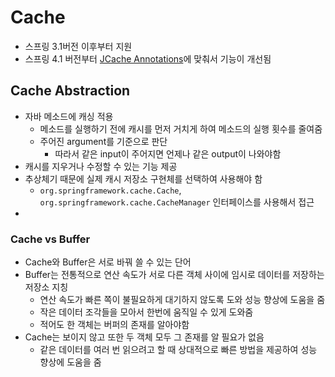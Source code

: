 # Cache
- 스프링 3.1버전 이후부터 지원
- 스프링 4.1 버전부터 [JCache Annotations](https://jcp.org/en/jsr/detail?id=107)에 맞춰서 기능이 개선됨

## Cache Abstraction
- 자바 메소드에 캐싱 적용
  - 메소드를 실행하기 전에 캐시를 먼저 거치게 하여 메소드의 실행 횟수를 줄여줌
  - 주어진 argument를 기준으로 판단
    - 따라서 같은 input이 주어지면 언제나 같은 output이 나와야함
- 캐시를 지우거나 수정할 수 있는 기능 제공
- 추상체기 때문에 실제 캐시 저장소 구현체를 선택하여 사용해야 함
  - `org.springframework.cache.Cache`, `org.springframework.cache.CacheManager` 인터페이스를 사용해서 접근
- 


### Cache vs Buffer
- Cache와 Buffer은 서로 바꿔 쓸 수 있는 단어
- Buffer는 전통적으로 연산 속도가 서로 다른 객체 사이에 임시로 데이터를 저장하는 저장소 지칭
  - 연산 속도가 빠른 쪽이 불필요하게 대기하지 않도록 도와 성능 향상에 도움을 줌
  - 작은 데이터 조각들을 모아서 한번에 움직일 수 있게 도와줌
  - 적어도 한 객체는 버퍼의 존재를 알아야함
- Cache는 보이지 않고 또한 두 객체 모두 그 존재를 알 필요가 없음
  - 같은 데이터를 여러 번 읽으려고 할 때 상대적으로 빠른 방법을 제공하여 성능 향상에 도움을 줌